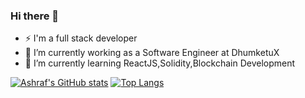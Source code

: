 ### Hi there 👋
- ⚡ I'm a full stack developer
- 🔭 I’m currently working as a Software Engineer at DhumketuX 
- 🌱 I’m currently learning ReactJS,Solidity,Blockchain Development 


<!--
**iamashruu/iamashruu** is a ✨ _special_ ✨ repository because its `README.md` (this file) appears on your GitHub profile.

Here are some ideas to get you started:

- 🔭 I’m currently working on ...
- 🌱 I’m currently learning ...
- 👯 I’m looking to collaborate on ...
- 🤔 I’m looking for help with ...
- 💬 Ask me about ...
- 📫 How to reach me: ...
- 😄 Pronouns: ...
- ⚡ Fun fact: ...
-->

[![Ashraf's GitHub stats](https://github-readme-stats.vercel.app/api?username=iamashruu&show_icons=true&theme=radical)](https://github.com/anuraghazra/github-readme-stats)
[![Top Langs](https://github-readme-stats.vercel.app/api/top-langs/?username=iamashruu&layout=compact)](https://github.com/anuraghazra/github-readme-stats)
